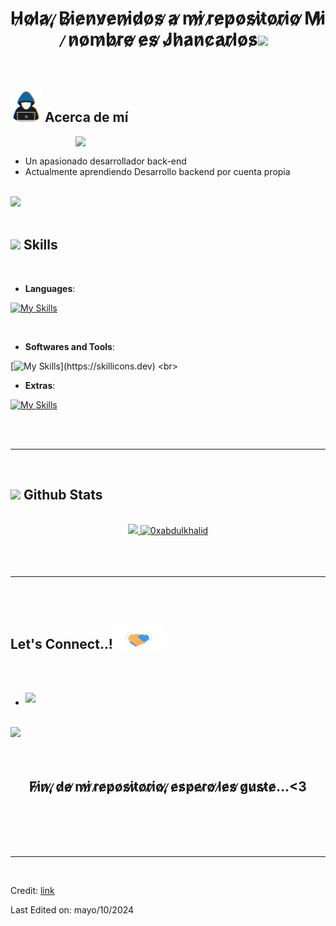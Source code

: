 <h1 align="center"><b>H̷o̷l̷a̷,̷ ̷B̷i̷e̷n̷v̷e̷n̷i̷d̷o̷s̷ ̷a̷ ̷m̷i̷ ̷r̷e̷p̷o̷s̷i̷t̷o̷r̷i̷o̷
̷M̷i̷ ̷n̷o̷m̷b̷r̷e̷ ̷e̷s̷ ̷J̷h̷a̷n̷c̷a̷r̷l̷o̷s̷</b><img src="https://media.giphy.com/media/hvRJCLFzcasrR4ia7z/giphy.gif" width="35"></h1>
<!--  -->
<p align="center">
</p>

<br>


	
## <picture><img src = "https://github.com/0xAbdulKhalid/0xAbdulKhalid/raw/main/assets/mdImages/about_me.gif" width = 50px></picture> **Acerca de mí**

<picture> <img align="right" src= "https://user-images.githubusercontent.com/74038190/225813708-98b745f2-7d22-48cf-9150-083f1b00d6c9.gif" width = 400px></picture>

<br>

- Un apasionado desarrollador back-end 
- Actualmente aprendiendo Desarrollo backend por cuenta propia
<br><br>

<img src="https://user-images.githubusercontent.com/73097560/115834477-dbab4500-a447-11eb-908a-139a6edaec5c.gif"><br><br>

## <img src="https://media2.giphy.com/media/QssGEmpkyEOhBCb7e1/giphy.gif?cid=ecf05e47a0n3gi1bfqntqmob8g9aid1oyj2wr3ds3mg700bl&rid=giphy.gif" width ="25"><b> Skills</b>
<br>

<p align="center">

- **Languages**:
    
[![My Skills](https://skillicons.dev/icons?i=py,fastaapi)](https://skillicons.dev)
 
<br>

- **Softwares and Tools**:


[![My Skills](https://skillicons.dev/icons?i=vscode,mysql,docker,)](https://skillicons.dev)
<br>

- **Extras**:

[![My Skills](https://skillicons.dev/icons?i=bash,git,github,linux )](https://skillicons.dev)  


</p>

<br>
<br>

-----

<br>


## <img src="https://media.giphy.com/media/iY8CRBdQXODJSCERIr/giphy.gif" width="35"><b> Github Stats </b>
<br>

<div align="center">

<a href="https://github.com/jhankpy">
  <img src="https://github-readme-stats.vercel.app/api?username=jhankpy&include_all_commits=true&count_private=true&show_icons=true&line_height=20&title_color=7A7ADB&icon_color=2234AE&text_color=D3D3D3&bg_color=0,000000,130F40" width="450"/>
  <img src="https://github-readme-stats.vercel.app/api/top-langs?username=jhankpy&show_icons=true&locale=en&layout=compact&line_height=20&title_color=7A7ADB&icon_color=2234AE&text_color=D3D3D3&bg_color=0,000000,130F40" width="375"  alt="0xabdulkhalid"/>

</a>
</div>

<br>
<br>
<br>

-----

<br>
<br>

## <b> Let's Connect..!</b><img src="https://github.com/0xAbdulKhalid/0xAbdulKhalid/raw/main/assets/mdImages/handshake.gif" width ="80">
<br>
<div align='left'>

<ul>


<br>

<li>
<a href="mailto:jhank1315@gmail.com" target="_blank">
<img src="https://img.shields.io/badge/gmail:  Jhankpy-%23EA4335.svg?style=for-the-badge&logo=gmail&logoColor=white" t=mail style="margin-bottom: 5px;" />
</a>
</li>
	
</ul>
</div>

<br>
<img src="https://user-images.githubusercontent.com/73097560/115834477-dbab4500-a447-11eb-908a-139a6edaec5c.gif">
<br>
<br>
<br>

<div align='center'>

## <b>F̷i̷n̷,̷ ̷d̷e̷ ̷m̷i̷ ̷r̷e̷p̷o̷s̷i̷t̷o̷r̷i̷o̷,̷ ̷e̷s̷p̷e̷r̷o̷ ̷l̷e̷s̷ ̷g̷u̷s̷t̷e̷...<3</b>

</div>
<br>
<br>
<br>
<br>

---

<br>

Credit: [link](https://github.com/jhankpy)

Last Edited on: mayo/10/2024
